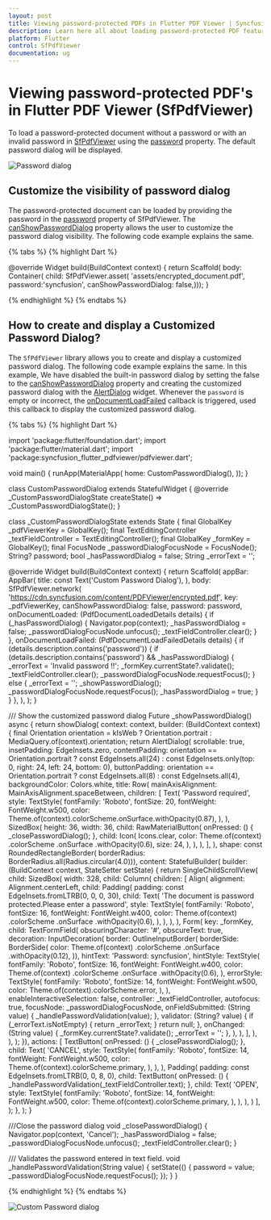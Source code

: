 ```yaml
---
layout: post
title: Viewing password-protected PDFs in Flutter PDF Viewer | Syncfusion
description: Learn here all about loading password-protected PDF feature of Syncfusion Flutter PDF Viewer (SfPdfViewer) widget and more.
platform: Flutter
control: SfPdfViewer
documentation: ug
---
```


# Viewing password-protected PDF's in Flutter PDF Viewer (SfPdfViewer)

To load a password-protected document without a password or with an invalid password in [SfPdfViewer](https://pub.dev/documentation/syncfusion_flutter_pdfviewer/latest/pdfviewer/SfPdfViewer-class.html) using the [password](https://pub.dev/documentation/syncfusion_flutter_pdfviewer/latest/pdfviewer/SfPdfViewer/password.html) property. The default password dialog will be displayed.

![Password dialog](images/password-dialog/password-dialog.png)

## Customize the visibility of password dialog

The password-protected document can be loaded by providing the password in the [password](https://pub.dev/documentation/syncfusion_flutter_pdfviewer/latest/pdfviewer/SfPdfViewer/password.html) property of SfPdfViewer. The [canShowPasswordDialog](https://pub.dev/documentation/syncfusion_flutter_pdfviewer/latest/pdfviewer/SfPdfViewer/canShowPasswordDialog.html) property allows the user to customize the password dialog visibility. The following code example explains the same.

{% tabs %}
{% highlight Dart %}

@override
Widget build(BuildContext context) {
  return Scaffold(
      body: Container(
          child: SfPdfViewer.asset(
              'assets/encrypted_document.pdf',
            password:'syncfusion',
            canShowPasswordDialog: false,)));
}

{% endhighlight %}
{% endtabs %}

## How to create and display a Customized Password Dialog?

The `SfPdfViewer` library allows you to create and display a customized password dialog. The following code example explains the same.
In this example, We have disabled the built-in password dialog by setting the false to the [canShowPasswordDialog](https://pub.dev/documentation/syncfusion_flutter_pdfviewer/latest/pdfviewer/SfPdfViewer/canShowPasswordDialog.html) property and creating the customized password dialog with the [AlertDialog](https://api.flutter.dev/flutter/material/AlertDialog-class.html) widget. Whenever the `password` is empty or incorrect, the [onDocumentLoadFailed](https://pub.dev/documentation/syncfusion_flutter_pdfviewer/latest/pdfviewer/SfPdfViewer/onDocumentLoadFailed.html) callback is triggered, used this callback to display the customized password dialog.

{% tabs %}
{% highlight Dart %}

import 'package:flutter/foundation.dart';
import 'package:flutter/material.dart';
import 'package:syncfusion_flutter_pdfviewer/pdfviewer.dart';

void main() {
  runApp(MaterialApp(
    home: CustomPasswordDialog(),
  ));
}

class CustomPasswordDialog extends StatefulWidget {
  @override
  _CustomPasswordDialogState createState() => _CustomPasswordDialogState();
}

class _CustomPasswordDialogState extends State<CustomPasswordDialog> {
  final GlobalKey<SfPdfViewerState> _pdfViewerKey = GlobalKey();
  final TextEditingController _textFieldController = TextEditingController();
  final GlobalKey<FormState> _formKey = GlobalKey<FormState>();
  final FocusNode _passwordDialogFocusNode = FocusNode();
  String? password;
  bool _hasPasswordDialog = false;
  String _errorText = '';

  @override
  Widget build(BuildContext context) {
    return Scaffold(
      appBar: AppBar(
        title: const Text('Custom Password Dialog'),
      ),
      body: SfPdfViewer.network(
        'https://cdn.syncfusion.com/content/PDFViewer/encrypted.pdf',
        key: _pdfViewerKey,
        canShowPasswordDialog: false,
        password: password,
        onDocumentLoaded: (PdfDocumentLoadedDetails details) {
          if (_hasPasswordDialog) {
            Navigator.pop(context);
            _hasPasswordDialog = false;
            _passwordDialogFocusNode.unfocus();
            _textFieldController.clear();
          }
        },
        onDocumentLoadFailed: (PdfDocumentLoadFailedDetails details) {
          if (details.description.contains('password')) {
            if (details.description.contains('password') &&
                _hasPasswordDialog) {
              _errorText = 'Invalid password !!';
              _formKey.currentState?.validate();
              _textFieldController.clear();
              _passwordDialogFocusNode.requestFocus();
            } else {
              _errorText = '';
              _showPasswordDialog();
              _passwordDialogFocusNode.requestFocus();
              _hasPasswordDialog = true;
            }
          }
        },
      ),
    );
  }

  /// Show the customized password dialog
  Future<void> _showPasswordDialog() async {
    return showDialog<void>(
      context: context,
      builder: (BuildContext context) {
        final Orientation orientation =
            kIsWeb ? Orientation.portrait : MediaQuery.of(context).orientation;
        return AlertDialog(
          scrollable: true,
          insetPadding: EdgeInsets.zero,
          contentPadding: orientation == Orientation.portrait
              ? const EdgeInsets.all(24)
              : const EdgeInsets.only(top: 0, right: 24, left: 24, bottom: 0),
          buttonPadding: orientation == Orientation.portrait
              ? const EdgeInsets.all(8)
              : const EdgeInsets.all(4),
          backgroundColor: Colors.white,
          title: Row(
            mainAxisAlignment: MainAxisAlignment.spaceBetween,
            children: <Widget>[
              Text(
                'Password required',
                style: TextStyle(
                  fontFamily: 'Roboto',
                  fontSize: 20,
                  fontWeight: FontWeight.w500,
                  color:
                      Theme.of(context).colorScheme.onSurface.withOpacity(0.87),
                ),
              ),
              SizedBox(
                height: 36,
                width: 36,
                child: RawMaterialButton(
                  onPressed: () {
                    _closePasswordDialog();
                  },
                  child: Icon(
                    Icons.clear,
                    color: Theme.of(context)
                        .colorScheme
                        .onSurface
                        .withOpacity(0.6),
                    size: 24,
                  ),
                ),
              ),
            ],
          ),
          shape: const RoundedRectangleBorder(
              borderRadius: BorderRadius.all(Radius.circular(4.0))),
          content: StatefulBuilder(
              builder: (BuildContext context, StateSetter setState) {
            return SingleChildScrollView(
              child: SizedBox(
                width: 328,
                child: Column(
                  children: <Widget>[
                    Align(
                      alignment: Alignment.centerLeft,
                      child: Padding(
                        padding: const EdgeInsets.fromLTRB(0, 0, 0, 30),
                        child: Text(
                          'The document is password protected.Please enter a password',
                          style: TextStyle(
                            fontFamily: 'Roboto',
                            fontSize: 16,
                            fontWeight: FontWeight.w400,
                            color: Theme.of(context)
                                .colorScheme
                                .onSurface
                                .withOpacity(0.6),
                          ),
                        ),
                      ),
                    ),
                    Form(
                      key: _formKey,
                      child: TextFormField(
                        obscuringCharacter: '#',
                        obscureText: true,
                        decoration: InputDecoration(
                          border: OutlineInputBorder(
                              borderSide: BorderSide(
                            color: Theme.of(context)
                                .colorScheme
                                .onSurface
                                .withOpacity(0.12),
                          )),
                          hintText: 'Password: syncfusion',
                          hintStyle: TextStyle(
                            fontFamily: 'Roboto',
                            fontSize: 16,
                            fontWeight: FontWeight.w400,
                            color: Theme.of(context)
                                .colorScheme
                                .onSurface
                                .withOpacity(0.6),
                          ),
                          errorStyle: TextStyle(
                            fontFamily: 'Roboto',
                            fontSize: 14,
                            fontWeight: FontWeight.w500,
                            color: Theme.of(context).colorScheme.error,
                          ),
                        ),
                        enableInteractiveSelection: false,
                        controller: _textFieldController,
                        autofocus: true,
                        focusNode: _passwordDialogFocusNode,
                        onFieldSubmitted: (String value) {
                          _handlePasswordValidation(value);
                        },
                        validator: (String? value) {
                          if (_errorText.isNotEmpty) {
                            return _errorText;
                          }
                          return null;
                        },
                        onChanged: (String value) {
                          _formKey.currentState?.validate();
                          _errorText = '';
                        },
                      ),
                    ),
                  ],
                ),
              ),
            );
          }),
          actions: <Widget>[
            TextButton(
              onPressed: () {
                _closePasswordDialog();
              },
              child: Text(
                'CANCEL',
                style: TextStyle(
                  fontFamily: 'Roboto',
                  fontSize: 14,
                  fontWeight: FontWeight.w500,
                  color: Theme.of(context).colorScheme.primary,
                ),
              ),
            ),
            Padding(
              padding: const EdgeInsets.fromLTRB(0, 0, 8, 0),
              child: TextButton(
                onPressed: () {
                  _handlePasswordValidation(_textFieldController.text);
                },
                child: Text(
                  'OPEN',
                  style: TextStyle(
                    fontFamily: 'Roboto',
                    fontSize: 14,
                    fontWeight: FontWeight.w500,
                    color: Theme.of(context).colorScheme.primary,
                  ),
                ),
              ),
            )
          ],
        );
      },
    );
  }

  ///Close the password dialog
  void _closePasswordDialog() {
    Navigator.pop(context, 'Cancel');
    _hasPasswordDialog = false;
    _passwordDialogFocusNode.unfocus();
    _textFieldController.clear();
  }

  /// Validates the password entered in text field.
  void _handlePasswordValidation(String value) {
    setState(() {
      password = value;
      _passwordDialogFocusNode.requestFocus();
    });
  }
}

{% endhighlight %}
{% endtabs %}

![Custom Password dialog](images/password-dialog/custompassword-dialog.png)
